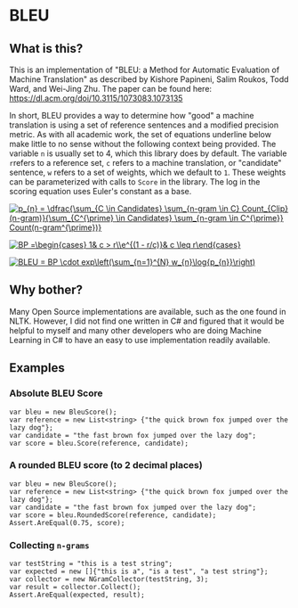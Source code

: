 # BLEU

## What is this?
This is an implementation of "BLEU: a Method for Automatic Evaluation of Machine Translation" as described by Kishore Papineni, Salim Roukos, Todd Ward, and Wei-Jing Zhu. The paper can be found here: https://dl.acm.org/doi/10.3115/1073083.1073135

In short, BLEU provides a way to determine how "good" a machine translation is using a set of reference sentences and a modified precision metric. As with all academic work, the set of equations underline below make little to no sense without the following context being provided. The variable `n` is usually set to 4, which this library does by default. The variable `r`refers to a reference set, `c` refers to a machine translation, or "candidate" sentence, `w` refers to a set of weights, which we default to `1`. These weights can be parameterized with calls to `Score` in the library. The log in the scoring equation uses Euler's constant as a base.

<a href="https://www.codecogs.com/eqnedit.php?latex=p_{n}&space;=&space;\dfrac{\sum_{C&space;\in&space;Candidates}&space;\sum_{n-gram&space;\in&space;C}&space;Count_{Clip}(n-gram)}{\sum_{C^{\prime}&space;\in&space;Candidates}&space;\sum_{n-gram&space;\in&space;C^{\prime}}&space;Count(n-gram^{\prime})}" target="_blank"><img src="https://latex.codecogs.com/gif.latex?p_{n}&space;=&space;\dfrac{\sum_{C&space;\in&space;Candidates}&space;\sum_{n-gram&space;\in&space;C}&space;Count_{Clip}(n-gram)}{\sum_{C^{\prime}&space;\in&space;Candidates}&space;\sum_{n-gram&space;\in&space;C^{\prime}}&space;Count(n-gram^{\prime})}" title="p_{n} = \dfrac{\sum_{C \in Candidates} \sum_{n-gram \in C} Count_{Clip}(n-gram)}{\sum_{C^{\prime} \in Candidates} \sum_{n-gram \in C^{\prime}} Count(n-gram^{\prime})}" /></a>


<a href="https://www.codecogs.com/eqnedit.php?latex=BP&space;=\begin{cases}&space;1&&space;c&space;>&space;r\\e^{(1&space;-&space;r/c)}&&space;c&space;\leq&space;r\end{cases}" target="_blank"><img src="https://latex.codecogs.com/gif.latex?BP&space;=\begin{cases}&space;1&&space;c&space;>&space;r\\e^{(1&space;-&space;r/c)}&&space;c&space;\leq&space;r\end{cases}" title="BP =\begin{cases} 1& c > r\\e^{(1 - r/c)}& c \leq r\end{cases}" /></a>

<a href="https://www.codecogs.com/eqnedit.php?latex=BLEU&space;=&space;BP&space;\cdot&space;exp\left(\sum_{n=1}^{N}&space;w_{n}\log{p_{n}}\right)" target="_blank"><img src="https://latex.codecogs.com/gif.latex?BLEU&space;=&space;BP&space;\cdot&space;exp\left(\sum_{n=1}^{N}&space;w_{n}\log{p_{n}}\right)" title="BLEU = BP \cdot exp\left(\sum_{n=1}^{N} w_{n}\log{p_{n}}\right)" /></a>

## Why bother?
Many Open Source implementations are available, such as the one found in NLTK. However, I did not find one written in C# and figured that it would be helpful to myself and many other developers who are doing Machine Learning in C# to have an easy to use implementation readily available.

## Examples

### Absolute BLEU Score
```
var bleu = new BleuScore();
var reference = new List<string> {"the quick brown fox jumped over the lazy dog"};
var candidate = "the fast brown fox jumped over the lazy dog";
var score = bleu.Score(reference, candidate);
```
### A rounded BLEU score (to 2 decimal places)
```
var bleu = new BleuScore();
var reference = new List<string> {"the quick brown fox jumped over the lazy dog"};
var candidate = "the fast brown fox jumped over the lazy dog";
var score = bleu.RoundedScore(reference, candidate);
Assert.AreEqual(0.75, score);
```
### Collecting `n-grams`
```
var testString = "this is a test string";
var expected = new []{"this is a", "is a test", "a test string"};
var collector = new NGramCollector(testString, 3);
var result = collector.Collect();
Assert.AreEqual(expected, result);
```
